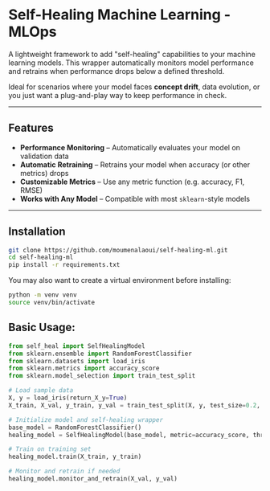 # Self-Healing Machine Learning - MLOps

A lightweight framework to add "self-healing" capabilities to your machine learning models. This wrapper automatically monitors model performance and retrains when performance drops below a defined threshold.

Ideal for scenarios where your model faces **concept drift**, data evolution, or you just want a plug-and-play way to keep performance in check.

---

## Features

- **Performance Monitoring** – Automatically evaluates your model on validation data
- **Automatic Retraining** – Retrains your model when accuracy (or other metrics) drops
- **Customizable Metrics** – Use any metric function (e.g. accuracy, F1, RMSE)
- **Works with Any Model** – Compatible with most `sklearn`-style models

---

## Installation

```bash
git clone https://github.com/moumenalaoui/self-healing-ml.git
cd self-healing-ml
pip install -r requirements.txt
```
You may also want to create a virtual environment before installing:

```bash
python -m venv venv
source venv/bin/activate
```

## Basic Usage:

```Python
from self_heal import SelfHealingModel
from sklearn.ensemble import RandomForestClassifier
from sklearn.datasets import load_iris
from sklearn.metrics import accuracy_score
from sklearn.model_selection import train_test_split

# Load sample data
X, y = load_iris(return_X_y=True)
X_train, X_val, y_train, y_val = train_test_split(X, y, test_size=0.2, random_state=42)

# Initialize model and self-healing wrapper
base_model = RandomForestClassifier()
healing_model = SelfHealingModel(base_model, metric=accuracy_score, threshold=0.9)

# Train on training set
healing_model.train(X_train, y_train)

# Monitor and retrain if needed
healing_model.monitor_and_retrain(X_val, y_val)
```

